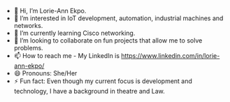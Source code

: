 - 👋 Hi, I’m Lorie-Ann Ekpo.
- 👀 I’m interested in IoT development, automation, industrial machines and networks.
- 🌱 I’m currently learning Cisco networking.
- 💞️ I’m looking to collaborate on fun projects that allow me to solve problems.
- 📫 How to reach me - My LinkedIn is https://www.linkedin.com/in/lorie-ann-ekpo/
- 😄 Pronouns: She/Her
- ⚡ Fun fact: Even though my current focus is development and technology, I have a background in theatre and Law.

<!---
LorieEkpo/LorieEkpo is a ✨ special ✨ repository because its `README.md` (this file) appears on your GitHub profile.
You can click the Preview link to take a look at your changes.
--->
